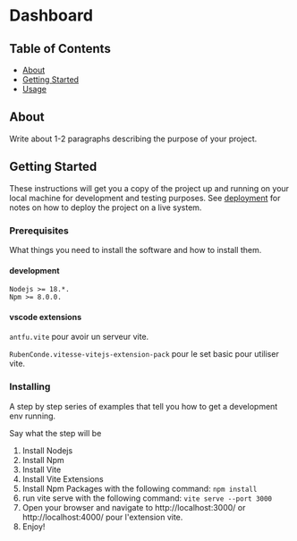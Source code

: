 # Dashboard

## Table of Contents

- [About](#about)
- [Getting Started](#getting_started)
- [Usage](#usage)

## About <a name = "about"></a>

Write about 1-2 paragraphs describing the purpose of your project.

## Getting Started <a name = "getting_started"></a>

These instructions will get you a copy of the project up and running on your local machine for development and testing purposes. See [deployment](#deployment) for notes on how to deploy the project on a live system.

### Prerequisites

What things you need to install the software and how to install them.
#### development

```
Nodejs >= 18.*.
Npm >= 8.0.0.
```
#### vscode extensions


```antfu.vite``` pour avoir un serveur vite.

```RubenConde.vitesse-vitejs-extension-pack``` pour le set basic pour utiliser vite.




### Installing


A step by step series of examples that tell you how to get a development env running.

Say what the step will be

1. Install Nodejs
2. Install Npm
3. Install Vite
4. Install Vite Extensions
5. Install Npm Packages with the following command:
```npm install```
6. run vite serve with the following command:
```vite serve --port 3000```
7. Open your browser and navigate to http://localhost:3000/ or http://localhost:4000/ pour l'extension vite.
8. Enjoy!
